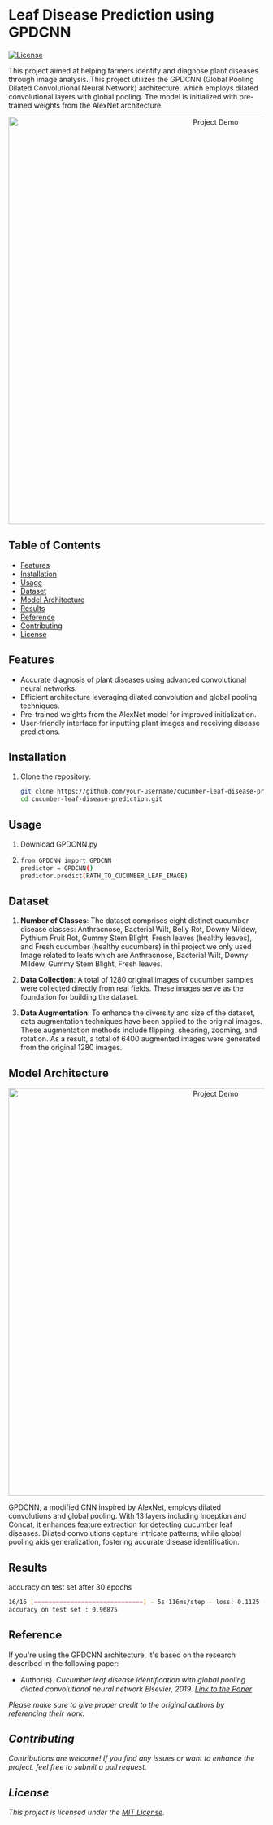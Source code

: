 # Leaf Disease Prediction using GPDCNN

[![License](https://img.shields.io/badge/license-MIT-blue.svg)](https://opensource.org/licenses/MIT)

This project aimed at helping farmers identify and diagnose plant diseases through image analysis. This project utilizes the GPDCNN (Global Pooling Dilated Convolutional Neural Network) architecture, which employs dilated convolutional layers with global pooling. The model is initialized with pre-trained weights from the AlexNet architecture.

<p align="center">
  <img src="https://github.com/ali0salimi/cucumber-leaf-disease-prediction/blob/main/dataset_sample.png" alt="Project Demo" width="800">
</p>

## Table of Contents
- [Features](#features)
- [Installation](#installation)
- [Usage](#usage)
- [Dataset](#dataset)
- [Model Architecture](#model-architecture)
- [Results](#results)
- [Reference](#reference)
- [Contributing](#contributing)
- [License](#license)

## Features

- Accurate diagnosis of plant diseases using advanced convolutional neural networks.
- Efficient architecture leveraging dilated convolution and global pooling techniques.
- Pre-trained weights from the AlexNet model for improved initialization.
- User-friendly interface for inputting plant images and receiving disease predictions.

## Installation

1. Clone the repository:
   ```sh
   git clone https://github.com/your-username/cucumber-leaf-disease-prediction.git
   cd cucumber-leaf-disease-prediction.git
   ```
   
## Usage

1. Download GPDCNN.py 

2. 
   ```sh
   from GPDCNN import GPDCNN
   predictor = GPDCNN()
   predictor.predict(PATH_TO_CUCUMBER_LEAF_IMAGE)
   ```

## Dataset


1. **Number of Classes**: The dataset comprises eight distinct cucumber disease classes: Anthracnose, Bacterial Wilt, Belly Rot, Downy Mildew, Pythium Fruit Rot, Gummy Stem Blight, Fresh leaves (healthy leaves), and Fresh cucumber (healthy cucumbers) in thi project we only used Image related to leafs which are Anthracnose, Bacterial Wilt, Downy Mildew, Gummy Stem Blight, Fresh leaves.

2. **Data Collection**: A total of 1280 original images of cucumber samples were collected directly from real fields. These images serve as the foundation for building the dataset.

3. **Data Augmentation**: To enhance the diversity and size of the dataset, data augmentation techniques have been applied to the original images. These augmentation methods include flipping, shearing, zooming, and rotation. As a result, a total of 6400 augmented images were generated from the original 1280 images.


## Model Architecture

<p align="center">
  <img src="https://github.com/ali0salimi/cucumber-leaf-disease-prediction/blob/main/model-architecture.png" alt="Project Demo" width="800">
</p>
GPDCNN, a modified CNN inspired by AlexNet, employs dilated convolutions and global pooling. With 13 layers including Inception and Concat, it enhances feature extraction for detecting cucumber leaf diseases. Dilated convolutions capture intricate patterns, while global pooling aids generalization, fostering accurate disease identification.

## Results

accuracy on test set after 30 epochs 
```sh
16/16 [==============================] - 5s 116ms/step - loss: 0.1125 - accuracy: 0.9688
accuracy on test set : 0.96875
```

## Reference

If you're using the GPDCNN architecture, it's based on the research described in the following paper:

- Author(s). <i>Cucumber leaf disease identiﬁcation with global pooling dilated
convolutional neural network<i> *Elsevier*, 2019. [Link to the Paper](https://www.sciencedirect.com/science/article/abs/pii/S0168169918317976)

Please make sure to give proper credit to the original authors by referencing their work.

## Contributing

Contributions are welcome! If you find any issues or want to enhance the project, feel free to submit a pull request.

## License

This project is licensed under the [MIT License](LICENSE).
```

